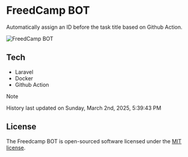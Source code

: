 # FreedCamp BOT

Automatically assign an ID before the task title based on Github Action.

![FreedCamp BOT](https://repository-images.githubusercontent.com/737932867/7d34798b-2680-471c-b089-a78a718d3d6a)

## Tech

- Laravel
- Docker
- Github Action

> [!NOTE]  
> History last updated on Sunday, March 2nd, 2025, 5:39:43 PM

## License

The Freedcamp BOT is open-sourced software licensed under the [MIT license](https://opensource.org/licenses/MIT).
